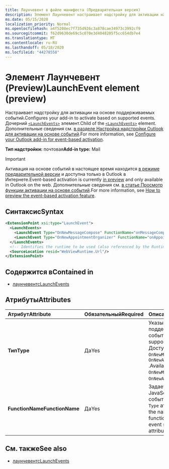 ```yaml
---
title: Лаунчевент в файле манифеста (Предварительная версия)
description: Элемент Лаунчевент настраивает надстройку для активации на основе поддерживаемых событий.
ms.date: 05/15/2020
localization_priority: Normal
ms.openlocfilehash: a4f5208ec7f735d926c3a878cae34973c3992cf9
ms.sourcegitcommit: f62d9630de69c5c070e3d4048205f5cc654db7e4
ms.translationtype: MT
ms.contentlocale: ru-RU
ms.lasthandoff: 05/18/2020
ms.locfileid: "44278558"
---
```

# <a name="launchevent-element-preview"></a><span data-ttu-id="bb517-103">Элемент Лаунчевент (Preview)</span><span class="sxs-lookup"><span data-stu-id="bb517-103">LaunchEvent element (preview)</span></span>

<span data-ttu-id="bb517-104">Настраивает надстройку для активации на основе поддерживаемых событий.</span><span class="sxs-lookup"><span data-stu-id="bb517-104">Configures your add-in to activate based on supported events.</span></span> <span data-ttu-id="bb517-105">Дочерний [`<LaunchEvents>`](launchevents.md) элемент.</span><span class="sxs-lookup"><span data-stu-id="bb517-105">Child of the [`<LaunchEvents>`](launchevents.md) element.</span></span> <span data-ttu-id="bb517-106">Дополнительные сведения см. [в разделе Настройка надстройки Outlook для активации на основе событий](../../outlook/autolaunch.md).</span><span class="sxs-lookup"><span data-stu-id="bb517-106">For more information, see [Configure your Outlook add-in for event-based activation](../../outlook/autolaunch.md).</span></span>

<span data-ttu-id="bb517-107">**Тип надстройки:** почтовая</span><span class="sxs-lookup"><span data-stu-id="bb517-107">**Add-in type:** Mail</span></span>

> [!IMPORTANT]
> <span data-ttu-id="bb517-108">Активация на основе событий в настоящее время находится [в режиме предварительной версии](../../reference/objectmodel/preview-requirement-set/outlook-requirement-set-preview.md) и доступна только в Outlook в Интернете.</span><span class="sxs-lookup"><span data-stu-id="bb517-108">Event-based activation is currently [in preview](../../reference/objectmodel/preview-requirement-set/outlook-requirement-set-preview.md) and only available in Outlook on the web.</span></span> <span data-ttu-id="bb517-109">Дополнительные сведения см. [в статье Просмотр функции активации на основе событий](../../outlook/autolaunch.md#how-to-preview-the-event-based-activation-feature).</span><span class="sxs-lookup"><span data-stu-id="bb517-109">For more information, see [How to preview the event-based activation feature](../../outlook/autolaunch.md#how-to-preview-the-event-based-activation-feature).</span></span>

## <a name="syntax"></a><span data-ttu-id="bb517-110">Синтаксис</span><span class="sxs-lookup"><span data-stu-id="bb517-110">Syntax</span></span>

```XML
<ExtensionPoint xsi:type="LaunchEvent">
  <LaunchEvents>
    <LaunchEvent Type="OnNewMessageCompose" FunctionName="onMessageComposeHandler"/>
    <LaunchEvent Type="OnNewAppointmentOrganizer" FunctionName="onAppointmentComposeHandler"/>
  </LaunchEvents>
  <!-- Identifies the runtime to be used (also referenced by the Runtime element). -->
  <SourceLocation resid="WebViewRuntime.Url"/>
</ExtensionPoint>
```

## <a name="contained-in"></a><span data-ttu-id="bb517-111">Содержится в</span><span class="sxs-lookup"><span data-stu-id="bb517-111">Contained in</span></span>

- [<span data-ttu-id="bb517-112">лаунчевентс</span><span class="sxs-lookup"><span data-stu-id="bb517-112">LaunchEvents</span></span>](launchevents.md)

## <a name="attributes"></a><span data-ttu-id="bb517-113">Атрибуты</span><span class="sxs-lookup"><span data-stu-id="bb517-113">Attributes</span></span>

|  <span data-ttu-id="bb517-114">Атрибут</span><span class="sxs-lookup"><span data-stu-id="bb517-114">Attribute</span></span>  |  <span data-ttu-id="bb517-115">Обязательный</span><span class="sxs-lookup"><span data-stu-id="bb517-115">Required</span></span>  |  <span data-ttu-id="bb517-116">Описание</span><span class="sxs-lookup"><span data-stu-id="bb517-116">Description</span></span>  |
|:-----|:-----|:-----|
|  <span data-ttu-id="bb517-117">**Тип**</span><span class="sxs-lookup"><span data-stu-id="bb517-117">**Type**</span></span>  |  <span data-ttu-id="bb517-118">Да</span><span class="sxs-lookup"><span data-stu-id="bb517-118">Yes</span></span>  | <span data-ttu-id="bb517-119">Указывает поддерживаемый тип события.</span><span class="sxs-lookup"><span data-stu-id="bb517-119">Specifies a supported event type.</span></span> <span data-ttu-id="bb517-120">Доступны типы `OnNewMessageCompose` и `OnNewAppointmentOrganizer` .</span><span class="sxs-lookup"><span data-stu-id="bb517-120">Available types are `OnNewMessageCompose` and `OnNewAppointmentOrganizer`.</span></span> |
|  <span data-ttu-id="bb517-121">**FunctionName**</span><span class="sxs-lookup"><span data-stu-id="bb517-121">**FunctionName**</span></span>  |  <span data-ttu-id="bb517-122">Да</span><span class="sxs-lookup"><span data-stu-id="bb517-122">Yes</span></span>  | <span data-ttu-id="bb517-123">Задает имя функции JavaScript для обработки события, указанного в `Type` атрибуте.</span><span class="sxs-lookup"><span data-stu-id="bb517-123">Specifies the name of the JavaScript function to handle the event specified in the `Type` attribute.</span></span> |

## <a name="see-also"></a><span data-ttu-id="bb517-124">См. также</span><span class="sxs-lookup"><span data-stu-id="bb517-124">See also</span></span>

- [<span data-ttu-id="bb517-125">лаунчевентс</span><span class="sxs-lookup"><span data-stu-id="bb517-125">LaunchEvents</span></span>](launchevents.md)
